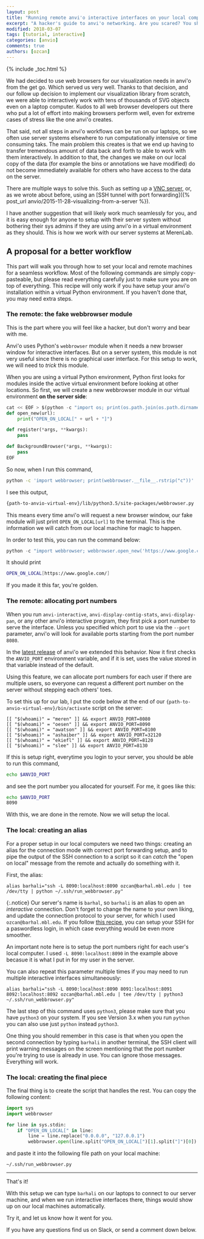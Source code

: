```yaml
---
layout: post
title: "Running remote anvi'o interactive interfaces on your local computer"
excerpt: "A hacker's guide to anvi'o networking. Are you scared? You should be!"
modified: 2018-03-07
tags: [tutorial, interactive]
categories: [anvio]
comments: true
authors: [ozcan]
---
```



{% include _toc.html %}


We had decided to use web browsers for our visualization needs in anvi'o from the get go. Which served us very well. Thanks to that decision, and our follow up decision to implement our visualization library from scratch, we were able to interactively work with tens of thousands of SVG objects even on a laptop computer. Kudos to all web browser developers out there who put a lot of effort into making browsers perform well, even for extreme cases of stress like the one anvi'o creates.

That said, not all steps in anvi'o workflows can be run on our laptops, so we often use server systems elsewhere to run computationally intensive or time consuming taks. The main problem this creates is that we end up having to transfer tremendous amount of data back and forth to able to work with them interactively. In addition to that, the changes we make on our local copy of the data (for example the bins or annotations we have modified) do not become immediately available for others who have access to the data on the server.

There are multiple ways to solve this. Such as setting up a [VNC server](https://en.wikipedia.org/wiki/Virtual_Network_Computing), or, as we wrote about before, using an [SSH tunnel with port forwarding]({% post_url anvio/2015-11-28-visualizing-from-a-server %}).

I have another suggestion that will likely work much seamlessly for you, and it is easy enough for anyone to setup with their server system without bothering their sys admins if they are using anvi'o in a virtual environment as they should. This is how we work with our server systems at MerenLab.

## A proposal for a better workflow ##

This part will walk you through how to set your local and remote machines for a seamless workflow. Most of the following commands are simply copy-pasteable, but please read everything carefully just to make sure you are on top of everything. This recipe will only work if you have setup your anvi'o installation within a virtual Python environment. If you haven't done that, you may need extra steps.

### The remote: the fake webbrowser module

This is the part where you will feel like a hacker, but don't worry and bear with me.

Anvi'o uses Python's `webbrowser` module when it needs a new browser window for interactive interfaces. But on a server system, this module is not very useful since there is no graphical user interface. For this setup to work, we will need to *trick* this module.

When you are using a virtual Python environment, Python first looks for modules inside the active virtual environment before looking at other locations. So first, we will create a new webbrowser module in our virtual environment **on the server side**:

``` python
cat << EOF > $(python -c "import os; print(os.path.join(os.path.dirname(os.path.abspath(os.__file__)), 'webbrowser.py'))")
def open_new(url):
    print("OPEN_ON_LOCAL[" + url + "]")

def register(*args, **kwargs):
    pass

def BackgroundBrowser(*args, **kwargs):
    pass
EOF
```

So now, when I run this command,

``` bash
python -c 'import webbrowser; print(webbrowser.__file__.rstrip("c"))'
```

I see this output,

``` bash
{path-to-anvio-virtual-env}/lib/python3.5/site-packages/webbrowser.py
```

This means every time anvi'o will request a new browser window, our fake module will just print `OPEN_ON_LOCAL[url]` to the terminal. This is the information we will catch from our local machine for magic to happen.

In order to test this, you can run the command below:

```python
python -c "import webbrowser; webbrowser.open_new('https://www.google.com/')"
```

It should print

```bash
OPEN_ON_LOCAL[https://www.google.com/]
```

If you made it this far, you're golden.


### The remote: allocating port numbers

When you run `anvi-interactive`, `anvi-display-contig-stats`, `anvi-display-pan`, or any other anvi'o interactive program, they first pick a port number to serve the interface. Unless you specified which port to use via the `--port` parameter, anvi'o will look for available ports starting from the port number `8080`.

In the [latest release](https://github.com/merenlab/anvio/releases) of anvi'o we extended this behavior. Now it first checks the `ANVIO_PORT` environment variable, and if it is set, uses the value stored in that variable instead of the default.

Using this feature, we can allocate port numbers for each user if there are multiple users, so everyone can request a different port number on the server without stepping each others' toes.

To set this up for our lab, I put the code below at the end of our `{path-to-anvio-virtual-env}/bin/activate` script on the server: 

```
[[ "$(whoami)" = "meren" ]] && export ANVIO_PORT=8080
[[ "$(whoami)" = "oesen" ]] && export ANVIO_PORT=8090
[[ "$(whoami)" = "awatson" ]] && export ANVIO_PORT=8100
[[ "$(whoami)" = "ashaiber" ]] && export ANVIO_PORT=32120
[[ "$(whoami)" = "ekiefl" ]] && export ANVIO_PORT=8120
[[ "$(whoami)" = "slee" ]] && export ANVIO_PORT=8130
```

If this is setup right, everytime you login to your server, you should be able to run this command,

``` bash
echo $ANVIO_PORT
```

and see the port number you allocated for yourself. For me, it goes like this:

``` bash
echo $ANVIO_PORT
8090
```

With this, we are done in the remote. Now we will setup the local.


### The local: creating an alias

For a proper setup in our local computers we need two things: creating an alias for the connection mode with correct port forwarding setup, and to pipe the output of the SSH connection to a script so it can *catch* the "open on local" message from the remote and actually do something with it.

First, the alias:

```
alias barhali="ssh -L 8090:localhost:8090 ozcan@barhal.mbl.edu | tee /dev/tty | python ~/.ssh/run_webbrowser.py"
```

{:.notice}
Our server's name is `barhal`, so `barhali` is an alias to open an *interactive* connection. Don't forget to change the name to your own liking, and update the connection protocol to your server, for which I used `ozcan@barhal.mbl.edu`. If you follow [this recipe](http://www.linuxproblem.org/art_9.html), you can setup your SSH for a paswordless login, in which case everything would be even more smoother.

An important note here is to setup the port numbers right for each user's local computer. I used `-L 8090:localhost:8090` in the example above becasue it is what I put in for my user in the server.

You can also repeat this parameter multiple times if you may need to run multiple interactive interfaces simultaneously:

```
alias barhali="ssh -L 8090:localhost:8090 8091:localhost:8091 8092:localhost:8092 ozcan@barhal.mbl.edu | tee /dev/tty | python3 ~/.ssh/run_webbrowser.py"
```

The last step of this command uses `python3`, please make sure that you have `python3` on your system. If you see Version 3.x when you run `python` you can also use just `python` instead `python3`.

One thing you should remember in this case is that when you open the second connection by typing `barhali` in another terminal, the SSH client will print warning messages on the screen mentioning that the port number you're trying to use is already in use. You can ignore those messages. Everything will work.

### The local: creating the final piece

The final thing is to create the script that handles the rest. You can copy the following content:

``` python
import sys
import webbrowser

for line in sys.stdin:
    if "OPEN_ON_LOCAL[" in line:
        line = line.replace("0.0.0.0", "127.0.0.1")
        webbrowser.open(line.split("OPEN_ON_LOCAL[")[1].split("]")[0])
```

and paste it into the following file path on your local machine:

```
~/.ssh/run_webbrowser.py
```

---

That's it!

With this setup we can type `barhali` on our laptops to connect to our server machine, and when we run interactive interfaces there, things would show up on our local machines automatically.

Try it, and let us know how it went for you.

If you have any questions find us on Slack, or send a comment down below.

